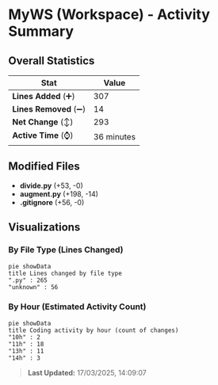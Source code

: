 # MyWS (Workspace) - Activity Summary 

## Overall Statistics

| Stat                   | Value                                                             |
| ---------------------- | ----------------------------------------------------------------- |
| **Lines Added** (➕)   | 307                                          |
| **Lines Removed** (➖) | 14                                        |
| **Net Change** (↕)    | 293                |
| **Active Time** (⌚)   | 36 minutes |


## Modified Files
- **divide.py** (+53, -0)
- **augment.py** (+198, -14)
- **.gitignore** (+56, -0)

## Visualizations

### By File Type (Lines Changed)

```mermaid
pie showData
title Lines changed by file type
".py" : 265
"unknown" : 56
```

### By Hour (Estimated Activity Count)

```mermaid
pie showData
title Coding activity by hour (count of changes)
"10h" : 2
"11h" : 18
"13h" : 11
"14h" : 3
```


> **Last Updated:** 17/03/2025, 14:09:07